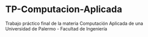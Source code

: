 # TP-Computacion-Aplicada
Trabajo práctico final de la materia Computación Aplicada de una Universidad de Palermo - Facultad de Ingeniería
